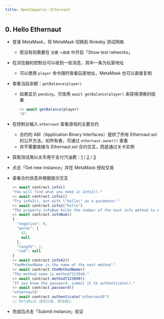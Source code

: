 ```yaml
---
title: OpenZeppelin：Ethernaut
---
```


## 0. Hello Ethernaut

- 登录 MetaMask，将 MetaMask 切换到 Rinkeby 测试网络
  - 若没有则需要在 `设置->高级` 中开启「Show test networks」
- 在浏览器的控制台可以收到一些消息，其中一条为玩家地址
  - 可以使用 `player` 命令随时查看玩家地址，MetaMask 也可以直接复制
- 查看当前余额：`getBalance(player)`
  - 如果显示 `pending`，可改用 `await getBalance(player)` 来获得清晰的结果

    ```js
    >> await getBalance(player)
    "0"
    ```

- 在控制台输入 `ethernaut` 查看游戏的主要合约
  - 合约的 ABI（Application Binary Interfaces）提供了所有 Ethernaut.sol 的公开方法，如所有者，可通过 `ethernaut.owner()` 查看
  - 并不需要直接与 Ethernaut.sol 合约交互，而是通过关卡实例
- 获取测试用以太币用于支付汽油费：[1](https://faucet.rinkeby.io/) / [2](https://faucets.chain.link/rinkeby) / [3](https://faucet.paradigm.xyz/)
- 点击「Get new instance」并在 MetaMask 授权交易
- 查看合约信息并根据提示交互

  ```js
  >> await contract.info()
  "You will find what you need in info1()."
  >> await contract.info1()
  "Try info2(), but with \"hello\" as a parameter."
  >> await contract.info2("hello")
  "The property infoNum holds the number of the next info method to call."
  >> await contract.infoNum()
  {
    "negative": 0,
    "words": [
      42,
      null
    ],
    "length": 1,
    "red": null
  }
  >> await contract.info42()
  "theMethodName is the name of the next method."
  >> await contract.theMethodName()
  "The method name is method7123949."
  >> await contract.method7123949()
  "If you know the password, submit it to authenticate()."
  >> await contract.password()
  "ethernaut0"
  >> await contract.authenticate("ethernaut0")
  // MetaMask 授权交易，等待确认
  ```

- 完成后点击「Submit instance」验证
